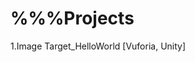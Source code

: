 %%%Projects
===================================================================================
1.Image Target_HelloWorld [Vuforia, Unity]